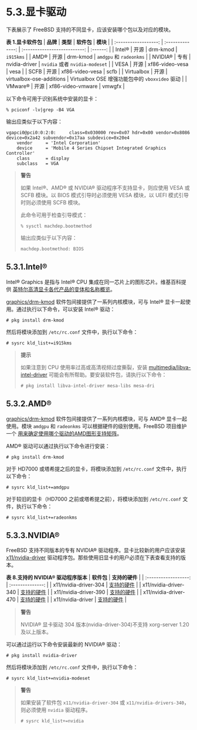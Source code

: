 # 5.3.显卡驱动

下表展示了 FreeBSD 支持的不同显卡，应该安装哪个包以及对应的模块。

**表 1.显卡软件包**
|        **品牌**        |      **类型**     |            **软件包**           | **模块** |
| :------------------: | :--------------: | :--------------------------: | :------: |
| Intel®     | 开源 | drm-kmod                 | `i915kms` |
| AMD®       | 开源 | drm-kmod                 | `amdgpu` 和 `radeonkms` |
| NVIDIA®    | 专有 | nvidia-driver            | `nvidia` 或者 `nvidia-modeset` |
| VESA       | 开源 | xf86-video-vesa          | vesa |
| SCFB       | 开源 | xf86-video-vesa          | scfb |
| Virtualbox | 开源 | virtualbox-ose-additions | Virtualbox OSE 增强功能包中的 `vboxvideo` 驱动 |
| VMware®    | 开源 | xf86-video-vmware        | vmwgfx |

以下命令可用于识别系统中安装的显卡：

```
% pciconf -lv|grep -B4 VGA
```

输出应类似于以下内容：

```
vgapci0@pci0:0:2:0:     class=0x030000 rev=0x07 hdr=0x00 vendor=0x8086 device=0x2a42 subvendor=0x17aa subdevice=0x20e4
    vendor     = 'Intel Corporation'
    device     = 'Mobile 4 Series Chipset Integrated Graphics Controller'
    class      = display
    subclass   = VGA
```

>**警告**
>
>如果 Intel®、AMD® 或 NVIDIA® 驱动程序不支持显卡，则应使用 VESA 或 SCFB 模块。以 BIOS 模式引导时必须使用 VESA 模块，以 UEFI 模式引导时则必须使用 SCFB 模块。
>
>此命令可用于检查引导模式：
>
>```
>% sysctl machdep.bootmethod
>```
>
>输出应类似于以下内容：
>
>```
>machdep.bootmethod: BIOS
>```

## 5.3.1.Intel®

Intel® Graphics 是指与 Intel® CPU 集成在同一芯片上的图形芯片。维基百科提供 [英特尔高清显卡各代产品的变体和名称概览](https://en.wikipedia.org/wiki/List_of_Intel_graphics_processing_units)。

[graphics/drm-kmod](https://cgit.freebsd.org/ports/tree/graphics/drm-kmod/) 软件包间接提供了一系列内核模块，可与 Intel® 显卡一起使用。通过执行以下命令，可以安装 Intel® 驱动：

```
# pkg install drm-kmod
```

然后将模块添加到 `/etc/rc.conf` 文件中，执行以下命令：

```
# sysrc kld_list+=i915kms
```

>**提示**
>
>如果注意到 CPU 使用率过高或高清视频过度撕裂，安装 [multimedia/libva-intel-driver](https://cgit.freebsd.org/ports/tree/multimedia/libva-intel-driver/) 可能会有所帮助。要安装软件包，请执行以下命令：
>
>```
># pkg install libva-intel-driver mesa-libs mesa-dri
>```

## 5.3.2.AMD®

[graphics/drm-kmod](https://cgit.freebsd.org/ports/tree/graphics/drm-kmod/) 软件包间接提供了一系列内核模块，可与 AMD® 显卡一起使用。模块 `amdgpu` 和 `radeonkms` 可以根据硬件的级别使用。FreeBSD 项目维护一个 [用来确定使用哪个驱动的AMD图形支持矩阵](https://wiki.freebsd.org/Graphics/AMD-GPU-Matrix)。

AMD® 驱动可以通过执行以下命令进行安装：

```
# pkg install drm-kmod
```

对于 HD7000 或塔希提之后的显卡，将模块添加到 `/etc/rc.conf` 文件中，执行以下命令：

```
# sysrc kld_list+=amdgpu
```

对于较旧的显卡（HD7000 之前或塔希提之前），将模块添加到 `/etc/rc.conf` 文件，执行以下命令：

```
# sysrc kld_list+=radeonkms
```

## 5.3.3.NVIDIA®

FreeBSD 支持不同版本的专有 NVIDIA® 驱动程序。显卡比较新的用户应该安装 [x11/nvidia-driver](https://cgit.freebsd.org/ports/tree/x11/nvidia-driver/) 驱动程序包。那些使用旧显卡的用户必须在下表查看支持的版本。

**表 8.支持的 NVIDIA® 驱动程序版本**
|        **软件包**        |      **支持的硬件**     |
| :------------------:  | :--------------: |
| x11/nvidia-driver-304 | [支持的硬件](https://www.nvidia.com/Download/driverResults.aspx/123712/en-us/) |
| x11/nvidia-driver-340 | [支持的硬件](https://www.nvidia.com/Download/driverResults.aspx/156167/en-us/) |
| x11/nvidia-driver-390 | [支持的硬件](https://www.nvidia.com/Download/driverResults.aspx/191122/en-us/) |
| x11/nvidia-driver-470 | [支持的硬件](https://www.nvidia.com/Download/driverResults.aspx/191234/en-us/) |
| x11/nvidia-driver     | [支持的硬件](https://www.nvidia.com/Download/driverResults.aspx/187164/en-us/) |

>**警告**
>
>NVIDIA® 显卡驱动 304 版本(nvidia-driver-304)不支持 xorg-server 1.20 及以上版本。

可以通过运行以下命令安装最新的 NVIDIA® 驱动：

```
# pkg install nvidia-driver
```

然后将模块添加到 `/etc/rc.conf` 文件中，执行以下命令：

```
# sysrc kld_list+=nvidia-modeset
```

>**警告**
>
>如果安装了软件包 `x11/nvidia-driver-304` 或 `x11/nvidia-drivers-340`，则必须使用 `nvidia` 驱动程序。
>
>```
># sysrc kld_list+=nvidia
>```